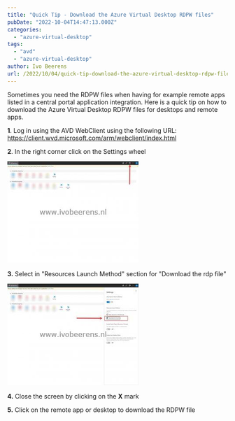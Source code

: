 ```yaml
---
title: "Quick Tip - Download the Azure Virtual Desktop RDPW files"
pubDate: "2022-10-04T14:47:13.000Z"
categories: 
  - "azure-virtual-desktop"
tags: 
  - "avd"
  - "azure-virtual-desktop"
author: Ivo Beerens
url: /2022/10/04/quick-tip-download-the-azure-virtual-desktop-rdpw-files/
---
```


Sometimes you need the RDPW files when having for example remote apps listed in a central portal application integration. Here is a quick tip on how to download the Azure Virtual Desktop RDPW files for desktops and remote apps.

**1**. Log in using the AVD WebClient using the following URL: https://client.wvd.microsoft.com/arm/webclient/index.html

**2**. In the right corner click on the Settings wheel

[![](images/1-300x232.jpg)](images/1.jpg)

**3.** Select in "Resources Launch Method" section for "Download the rdp file"

[![](images/2-300x232.jpg)](images/2.jpg)

**4.** Close the screen by clicking on the **X** mark

**5.** Click on the remote app or desktop to download the RDPW file